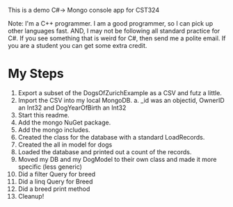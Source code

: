 This is a demo C#-> Mongo console app for CST324

Note:  I'm a C++ programmer.  I am a good programmer, so I can pick up other languages fast.  AND, I may not be following all standard practice for C#.   If you see something that is weird for C#, then send me a polite email.  If you are  a student you can get some extra credit.

# My Steps

1. Export a subset of the DogsOfZurichExample as a CSV and futz a little. 
2. Import the CSV into my local MongoDB.
	a. _id was an objectid, OwnerID an Int32 and DogYearOfBirth an Int32
3. Start this readme. 
4. Add the mongo NuGet package.
5. Add the mongo includes.
6. Created the class for the database with a standard LoadRecords.
7. Created the all in model for dogs
8. Loaded the database and printed out a count of the records.
9. Moved my DB and my DogModel to their own class and made it more specific (less generic)
10. Did a filter Query for breed
11. Did a linq Query for Breed
12. Did a breed print method
13. Cleanup!
